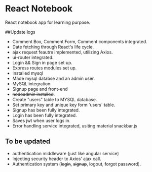 # React Notebook
React notebook app for learning purpose.

##Update logs
* Comment Box, Comment Form, Comment components integrated.
* Date fetching through React's life cycle.
* ajax request feautre implemented, utilizing Axios.
* ui-router integrated.
* Login && Sign in page set up.
* Express routes modules set up.
* Installed mysql
* Made mysql databse and an admin user.
* MySQL integration
* Signup page and front-end
* ~~nodeadmin installed~~.
* Create "users" table to MYSQL database.
* Set primary key and unique key form 'users' table.
* Signup has been fully integrated.
* Login has been fully integrated.
* Saves jwt when user logs in.
* Error handling service integrated, usiting material snackbar.js

## To be updated
* authentication middleware (just like angular service)
* Injecting security header to Axios' ajax call.
* Authentication system (~~login~~, ~~signup~~, logout, forgot password).
